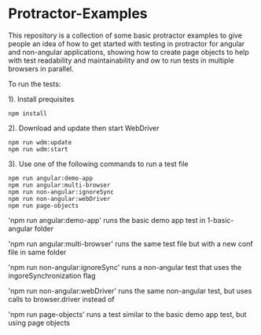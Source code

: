 # Protractor-Examples

This repository is a collection of some basic protractor examples to give people 
an idea of how to get started with testing in protractor for angular and 
non-angular applications, showing how to create page objects to help with test 
readability and maintainability and ow to run tests in multiple
browsers in parallel.

To run the tests:


1). Install prequisites 

```
npm install
```

2). Download and update then start WebDriver

```
npm run wdm:update
npm run wdm:start
```

3). Use one of the following commands to run a test file

```
npm run angular:demo-app
npm run angular:multi-browser
npm run non-angular:ignoreSync
npm run non-angular:webDriver
npm run page-objects
```

'npm run angular:demo-app' runs the basic demo app test in 1-basic-angular folder

'npm run angular:multi-browser' runs the same test file but with a new conf file in same folder

'npm run non-angular:ignoreSync' runs a non-angular test that uses the ingoreSynchronization flag

'npm run non-angular:webDriver' runs the same non-angular test, but uses calls to browser.driver instead of  

'npm run page-objects' runs a test similar to the basic demo app test, but using page objects
